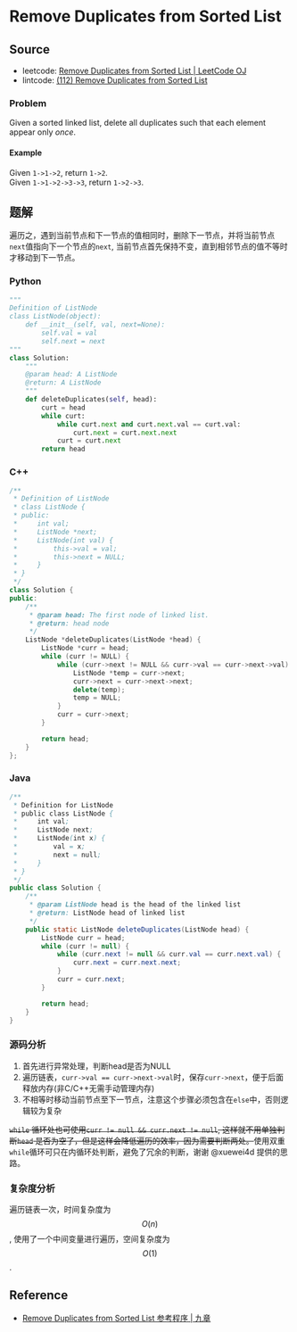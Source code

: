 # Remove Duplicates from Sorted List

## Source

- leetcode: [Remove Duplicates from Sorted List | LeetCode OJ](https://leetcode.com/problems/remove-duplicates-from-sorted-list/)
- lintcode: [(112) Remove Duplicates from Sorted List](http://www.lintcode.com/en/problem/remove-duplicates-from-sorted-list/)

### Problem

Given a sorted linked list, delete all duplicates such that each element
appear only _once_.

#### Example

Given `1->1->2`, return `1->2`.  
Given `1->1->2->3->3`, return `1->2->3`.

## 题解

遍历之，遇到当前节点和下一节点的值相同时，删除下一节点，并将当前节点`next`值指向下一个节点的`next`, 当前节点首先保持不变，直到相邻节点的值不等时才移动到下一节点。

### Python

```python
"""
Definition of ListNode
class ListNode(object):
    def __init__(self, val, next=None):
        self.val = val
        self.next = next
"""
class Solution:
    """
    @param head: A ListNode
    @return: A ListNode
    """
    def deleteDuplicates(self, head):
        curt = head
        while curt:
            while curt.next and curt.next.val == curt.val:
                curt.next = curt.next.next
            curt = curt.next
        return head
```

### C++

```c++
/**
 * Definition of ListNode
 * class ListNode {
 * public:
 *     int val;
 *     ListNode *next;
 *     ListNode(int val) {
 *         this->val = val;
 *         this->next = NULL;
 *     }
 * }
 */
class Solution {
public:
    /**
     * @param head: The first node of linked list.
     * @return: head node
     */
    ListNode *deleteDuplicates(ListNode *head) {
        ListNode *curr = head;
        while (curr != NULL) {
            while (curr->next != NULL && curr->val == curr->next->val) {
                ListNode *temp = curr->next;
                curr->next = curr->next->next;
                delete(temp);
                temp = NULL;
            }
            curr = curr->next;
        }

        return head;
    }
};
```

### Java

```java
/**
 * Definition for ListNode
 * public class ListNode {
 *     int val;
 *     ListNode next;
 *     ListNode(int x) {
 *         val = x;
 *         next = null;
 *     }
 * }
 */
public class Solution {
    /**
     * @param ListNode head is the head of the linked list
     * @return: ListNode head of linked list
     */
    public static ListNode deleteDuplicates(ListNode head) {
        ListNode curr = head;
        while (curr != null) {
            while (curr.next != null && curr.val == curr.next.val) {
                curr.next = curr.next.next;
            }
            curr = curr.next;
        }

        return head;
    }
}
```

### 源码分析

1. 首先进行异常处理，判断head是否为NULL
2. 遍历链表，`curr->val == curr->next->val`时，保存`curr->next`，便于后面释放内存(非C/C++无需手动管理内存)
3. 不相等时移动当前节点至下一节点，注意这个步骤必须包含在`else`中，否则逻辑较为复杂

~~`while` 循环处也可使用`curr != null && curr.next != null`, 这样就不用单独判断`head` 是否为空了，但是这样会降低遍历的效率，因为需要判断两处。~~使用双重`while`循环可只在内循环处判断，避免了冗余的判断，谢谢 @xuewei4d 提供的思路。

### 复杂度分析

遍历链表一次，时间复杂度为 $$O(n)$$, 使用了一个中间变量进行遍历，空间复杂度为 $$O(1)$$.

## Reference

- [Remove Duplicates from Sorted List 参考程序 | 九章](http://www.jiuzhang.com/solutions/remove-duplicates-from-sorted-list/)
